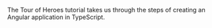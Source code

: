The Tour of Heroes tutorial takes us through the steps of creating an Angular application in TypeScript.